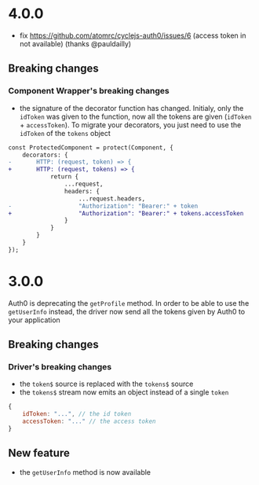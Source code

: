 # 4.0.0

- fix https://github.com/atomrc/cyclejs-auth0/issues/6 (access token in not available) (thanks @pauldailly)

## Breaking changes

### Component Wrapper's breaking changes

- the signature of the decorator function has changed. Initialy, only the `idToken` was given to the function, now all the tokens are given (`idToken` + `accessToken`). To migrate your decorators, you just need to use the `idToken` of the `tokens` object

```diff
const ProtectedComponent = protect(Component, {
    decorators: {
-       HTTP: (request, token) => {
+       HTTP: (request, tokens) => {
            return {
                ...request,
                headers: {
                    ...request.headers,
-                   "Authorization": "Bearer:" + token
+                   "Authorization": "Bearer:" + tokens.accessToken
                }
            }
        }
    }
});
```


# 3.0.0

Auth0 is deprecating the `getProfile` method. In order to be able to use the `getUserInfo` instead, the driver now send all the tokens given by Auth0 to your application

## Breaking changes

### Driver's breaking changes
- the `token$` source is replaced with the `tokens$` source
- the `tokens$` stream now emits an object instead of a single `token`

```javascript
{
    idToken: "...", // the id token
    accessToken: "..." // the access token
}
```

## New feature

- the `getUserInfo` method is now available

